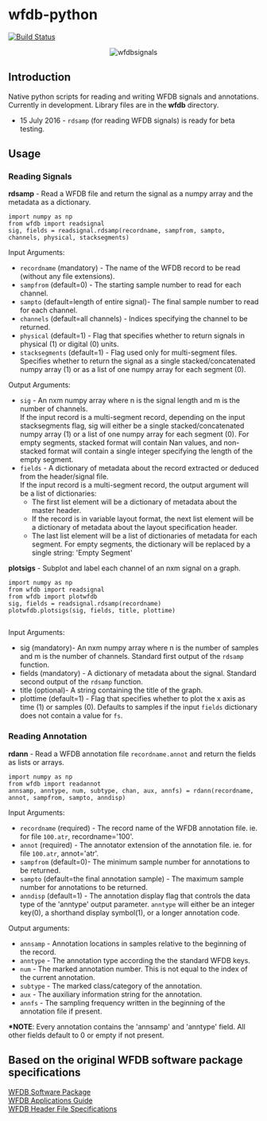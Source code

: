 # wfdb-python

[![Build Status](https://travis-ci.org/MIT-LCP/wfdb-python.svg?branch=master)](https://travis-ci.org/MIT-LCP/wfdb-python)

<p align="center" >
  <img src="https://raw.githubusercontent.com/MIT-LCP/wfdb-python/master/demoimg1.png" alt="wfdbsignals" title="wfdbsignals"/>
</p>

## Introduction
<p>Native python scripts for reading and writing WFDB signals and annotations. Currently in development. Library files are in the <strong>wfdb</strong> directory.</p> 

<ul>
	<li>15 July 2016 - <code>rdsamp</code> (for reading WFDB signals) is ready for beta testing.</li>
</ul>


## Usage

### Reading Signals

<strong>rdsamp</strong> - Read a WFDB file and return the signal as a numpy array and the metadata as a dictionary. 

```
import numpy as np
from wfdb import readsignal
sig, fields = readsignal.rdsamp(recordname, sampfrom, sampto, channels, physical, stacksegments) 
```

Input Arguments: 
<ul>
<li><code>recordname</code> (mandatory) - The name of the WFDB record to be read (without any file extensions).</li>
<li><code>sampfrom</code> (default=0) - The starting sample number to read for each channel.</li>
<li><code>sampto</code> (default=length of entire signal)- The final sample number to read for each channel.</li>
<li><code>channels</code> (default=all channels) - Indices specifying the channel to be returned.</li>
<li><code>physical</code> (default=1) - Flag that specifies whether to return signals in physical (1) or digital (0) units.</li>
<li><code>stacksegments</code> (default=1) - Flag used only for multi-segment files. Specifies whether to return the signal as a single stacked/concatenated numpy array (1) or as a list of one numpy array for each segment (0). </li>
</ul>

Output Arguments:
<ul>
	<li><code>sig</code> - An nxm numpy array where n is the signal length and m is the number of channels. <br>If the input record is a multi-segment record, depending on the input stacksegments flag, sig will either be a single stacked/concatenated numpy array (1) or a list of one numpy array for each segment (0). For empty segments, stacked format will contain Nan values, and non-stacked format will contain a single integer specifying the length of the empty segment.</li>
	<li><code>fields</code> - A dictionary of metadata about the record extracted or deduced from the header/signal file. <br>If the input record is a multi-segment record, the output argument will be a list of dictionaries:
	<ul>
		<li>The first list element will be a dictionary of metadata about the master header.</li> 
		<li>If the record is in variable layout format, the next list element will be a dictionary of metadata about the layout specification header.</li>
		<li>The last list element will be a list of dictionaries of metadata for each segment. For empty segments, the dictionary will be replaced by a single string: 'Empty Segment'</li>
	</ul>
</ul>


<strong>plotsigs</strong> - Subplot and label each channel of an nxm signal on a graph. 

```
import numpy as np
from wfdb import readsignal
from wfdb import plotwfdb
sig, fields = readsignal.rdsamp(recordname)
plotwfdb.plotsigs(sig, fields, title, plottime)
 
```

Input Arguments: 
<ul>
	<li>sig (mandatory)- An nxm numpy array where n is the number of samples and m is the number of channels. Standard first output of the <code>rdsamp</code> function.</li>
	<li>fields (mandatory) - A dictionary of metadata about the signal. Standard second output of the <code>rdsamp</code> function.</li>
	<li>title (optional)- A string containing the title of the graph.</li>
	<li>plottime (default=1) - Flag that specifies whether to plot the x axis as time (1) or samples (0). Defaults to samples if the input <code>fields</code> dictionary does not contain a value for <code>fs</code>.</li>
</ul>

### Reading Annotation

<strong>rdann</strong> - Read a WFDB annotation file <code>recordname.annot</code> and return the fields as lists or arrays.

```
import numpy as np
from wfdb import readannot
annsamp, anntype, num, subtype, chan, aux, annfs) = rdann(recordname, annot, sampfrom, sampto, anndisp)
```

Input Arguments: 
<ul>
<li><code>recordname</code> (required) - The record name of the WFDB annotation file. ie. for file <code>100.atr</code>, recordname='100'.</li>
<li><code>annot</code> (required) - The annotator extension of the annotation file. ie. for file <code>100.atr</code>, annot='atr'.</li>
<li><code>sampfrom</code> (default=0)- The minimum sample number for annotations to be returned.</li>
<li><code>sampto</code> (default=the final annotation sample) - The maximum sample number for annotations to be returned.</li>
<li><code>anndisp</code> (default=1) - The annotation display flag that controls the data type of the 'anntype' output parameter. <code>anntype</code> will either be an integer key(0), a shorthand display symbol(1), or a longer annotation code.</li>
</ul>

Output arguments: 

<ul>
<li><code>annsamp</code> - Annotation locations in samples relative to the beginning of the record.</li>
<li><code>anntype</code> - The annotation type according the the standard WFDB keys.</li>
<li><code>num</code> - The marked annotation number. This is not equal to the index of the current annotation.</li>
<li><code>subtype</code> - The marked class/category of the annotation.</li>
<li><code>aux</code> - The auxiliary information string for the annotation.</li>
<li><code>annfs</code> - The sampling frequency written in the beginning of the annotation file if present.</li>
</ul>

<strong>*NOTE</strong>: Every annotation contains the 'annsamp' and 'anntype' field. All other fields default to 0 or empty if not present. 





## Based on the original WFDB software package specifications

[WFDB Software Package](http://physionet.org/physiotools/wfdb.shtml) 
<br>[WFDB Applications Guide](http://physionet.org/physiotools/wag/) 
<br>[WFDB Header File Specifications](https://physionet.org/physiotools/wag/header-5.htm)
